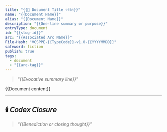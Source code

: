 ```yaml
---
title: "{{📄 Document Title ✨⛓️🔥}}"
name: "{{Document Name}}"
alias: "{{Document Name}}"
description: "{{One-line summary or purpose}}"
entryType: document
id: "{{slug-id}}"
arc: "{{Associated Arc Name}}"
File-Hash: "VCSPPE-{{TypeCode}}-v1.0-{{YYYYMMDD}}"
safeword: fiction
publish: true
tags:
  - document
  - "{{arc-tag}}"
---
```


> *"{{Evocative summary line}}"*  

{{Document content}}

---

## 🕯️ 𝘊𝘰𝘥𝘦𝘹 𝘊𝘭𝘰𝘴𝘶𝘳𝘦  

> *“{{Benediction or closing thought}}”*
